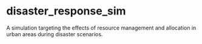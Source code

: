 # disaster_response_sim
A simulation targeting the effects of resource management and allocation in urban areas during disaster scenarios.
